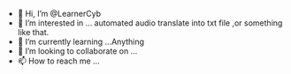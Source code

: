- 👋 Hi, I’m @LearnerCyb
- 👀 I’m interested in ... automated audio translate into txt file ,or something like that.
- 🌱 I’m currently learning ...Anything
- 💞️ I’m looking to collaborate on ...
- 📫 How to reach me ...

<!---
LearnerCyb/LearnerCyb is a ✨ special ✨ repository because its `README.md` (this file) appears on your GitHub profile.
You can click the Preview link to take a look at your changes.
--->
